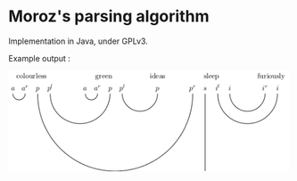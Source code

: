 Moroz's parsing algorithm
==========================

Implementation in Java, under GPLv3.

Example output :

![Parsing output for "Colourless green ideas sleep furiously"](doc/green-ideas.png)

